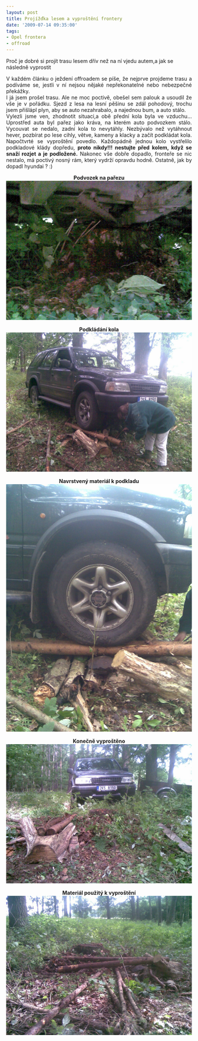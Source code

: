 ```yaml
---
layout: post
title: Projížďka lesem a vyproštění frontery
date: '2009-07-14 09:35:00'
tags:
- Opel frontera
- offroad
---
```

Proč je dobré si projít trasu lesem dřív než na ní vjedu autem,a jak se následně vyprostit

<p style="text-align: justify;">V každém článku o ježdení offroadem se píše, že nejprve projdeme trasu a podíváme se, jestli v ní nejsou nějaké nepřekonatelné nebo nebezpečné překážky. <br />I já jsem prošel trasu. Ale ne moc poctivě, obešel sem palouk a usoudil že vše je v pořádku. Sjezd z lesa na lesní pěšinu se zdál pohodový, trochu jsem přišlápl plyn, aby se auto nezahrabalo, a najednou bum, a auto stálo. <br />Vylezli jsme ven, zhodnotit situaci,a obě přední kola byla ve vzduchu… Uprostřed auta byl pařez jako kráva, na kterém auto podvozkem stálo. Vycouvat se nedalo, zadní kola to nevytáhly. Nezbývalo než vytáhnout hever, pozbírat po lese cihly, větve, kameny a klacky a začít podkládat kola. Napočtvrté se vyproštění povedlo. Každopádně jednou kolo vystřelilo podkladové klády dopředu, <strong>proto nikdy!!! nestujte před kolem, když se snaží rozjet a je podložené.</strong> Nakonec vše dobře dopadlo, fronteře se nic nestalo, má poctivý nosný rám, který vydrží opravdu hodně. Ostatně, jak by dopadl hyundai ? :)</p>
<p style="text-align: center;"><strong>Podvozek na pařezu</strong> <br /><img src="/images/31.jpg" alt="" /></p>
<p style="text-align: center;"><strong>Podkládání kola</strong> <br /><img src="/images/32.jpg" alt="" /></p>
<p style="text-align: center;"><strong>Navrstvený materiál k podkladu</strong> <br /><img src="/images/33.jpg" alt="" /></p>
<p style="text-align: center;"><strong>Konečně vyproštěno</strong> <br /><img src="/images/34.jpg" alt="" /></p>
<p style="text-align: center;"><strong>Materiál použitý k vyproštění</strong> <br /><img src="/images/35.jpg" alt="" /></p>
